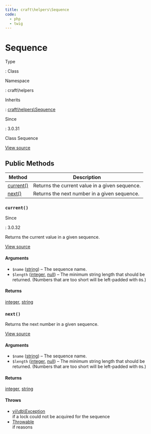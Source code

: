 ```yaml
---
title: craft\helpers\Sequence
code:
  - php
  - twig
---
```


# Sequence

Type

:   Class

Namespace

:   craft\helpers

Inherits

:   [craft\helpers\Sequence](craft-helpers-sequence.md)

Since

:   3.0.31



Class Sequence





[View source](https://github.com/craftcms/cms/blob/master/src/helpers/Sequence.php)






## Public Methods

| Method                                                | Description
| ----------------------------------------------------- | ----------------------------------------------
| [current()](craft-helpers-sequence.md#method-current) | Returns the current value in a given sequence.
| [next()](craft-helpers-sequence.md#method-next)       | Returns the next number in a given sequence.

### `current()`



Since

:   3.0.32



Returns the current value in a given sequence.




[View source](https://github.com/craftcms/cms/blob/master/src/helpers/Sequence.php#L31-L35)


#### Arguments

- `$name` ([string](http://php.net/language.types.string)) – The sequence name.
- `$length` ([integer](http://php.net/language.types.integer), [null](http://php.net/language.types.null)) – The minimum string length that should be returned. (Numbers that are too short will be left-padded with `0`s.)

#### Returns

[integer](http://php.net/language.types.integer), [string](http://php.net/language.types.string)



### `next()`





Returns the next number in a given sequence.




[View source](https://github.com/craftcms/cms/blob/master/src/helpers/Sequence.php#L46-L74)


#### Arguments

- `$name` ([string](http://php.net/language.types.string)) – The sequence name.
- `$length` ([integer](http://php.net/language.types.integer), [null](http://php.net/language.types.null)) – The minimum string length that should be returned. (Numbers that are too short will be left-padded with `0`s.)

#### Returns

[integer](http://php.net/language.types.integer), [string](http://php.net/language.types.string)

#### Throws

- [yii\db\Exception](https://www.yiiframework.com/doc/api/2.0/yii-db-exception)\
  if a lock could not be acquired for the sequence
- [Throwable](http://php.net/class.throwable)\
  if reasons









